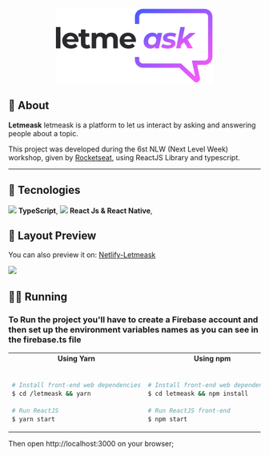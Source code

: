 <p align='center'>
  <img src='/NLW6/React/letmeask/.github/logo.svg?raw=true'/>
</p>

## 🎉 About

**Letmeask**
letmeask is a platform to let us interact by asking and answering people about a topic.

This project was developed during the 6st NLW (Next Level Week) workshop, given by [Rocketseat](https://rocketseat.com.br/), using ReactJS Library and typescript.

<hr />

## 🔌 Tecnologies

<img src="https://i.ibb.co/PZ2XZgr/ts.png" width="20"/> <b>TypeScript</b>,
<img src="https://i.ibb.co/4RHMmLQ/react.png" width="20"/> <b>React Js & React Native</b>,

## 🎨 Layout Preview

You can also preview it on: [Netlify-Letmeask](https://letmeask-nlw6.netlify.app)

<img src='/NLW6/React/letmeask/.github/preview-nlw-6-react.gif?raw=true'/>

## 👨‍💻 Running

### To Run the project you'll have to create a Firebase account and then set up the environment variables names as you can see in the firebase.ts file

<table style="width:100%;">
<tr>
<td align="center"> <strong>Using Yarn</strong> </td> <td align="center"> <strong>Using npm</strong> </td>
</tr>
<tr>
<td>

```bash

# Install front-end web dependencies
$ cd /letmeask && yarn

# Run ReactJS
$ yarn start

```

</td>

<td>

```bash

# Install front-end web dependencies
$ cd letmeask && npm install

# Run ReactJS front-end
$ npm start
```

</td>
</table>

Then open http://localhost:3000 on your browser;
